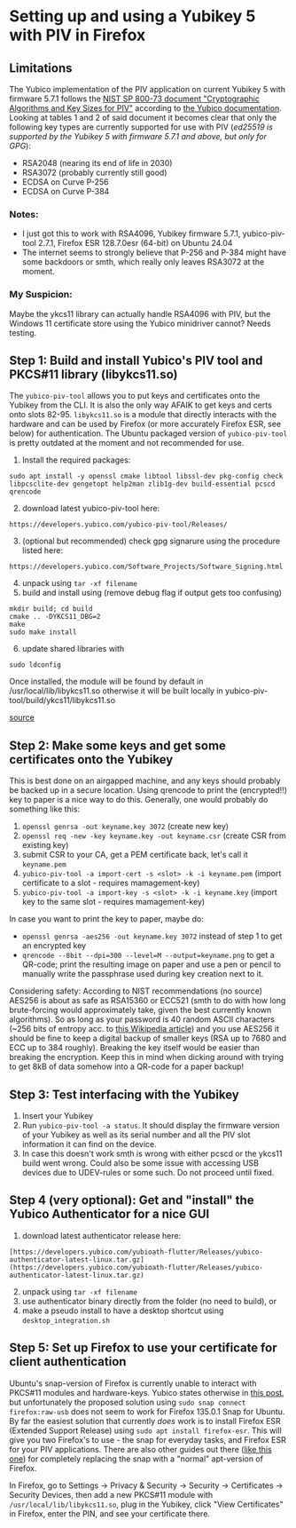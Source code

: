 # Setting up and using a Yubikey 5 with PIV in Firefox

## Limitations
The Yubico implementation of the PIV application on current Yubikey 5 with firmware 5.7.1 follows the [NIST SP 800-73 document "Cryptographic Algorithms and Key Sizes for PIV"](https://nvlpubs.nist.gov/nistpubs/SpecialPublications/NIST.SP.800-78-5.pdf) according to [the Yubico documentation](https://developers.yubico.com/PIV/Introduction/YubiKey_and_PIV.html). Looking at tables 1 and 2 of said document it becomes clear that only the following key types are currently supported for use with PIV (*ed25519 is supported by the Yubikey 5 with firmware 5.7.1 and above, but only for GPG*):
- RSA2048 (nearing its end of life in 2030)
- RSA3072 (probably currently still good)
- ECDSA on Curve P-256
- ECDSA on Curve P-384

### Notes:
- I just got this to work with RSA4096, Yubikey firmware 5.7.1, yubico-piv-tool 2.7.1, Firefox ESR 128.7.0esr (64-bit) on Ubuntu 24.04
- The internet seems to strongly believe that P-256 and P-384 might have some backdoors or smth, which really only leaves RSA3072 at the moment.

### My Suspicion:
Maybe the ykcs11 library can actually handle RSA4096 with PIV, but the Windows 11 certificate store using the Yubico minidriver cannot? Needs testing.

## Step 1: Build and install Yubico's PIV tool and PKCS#11 library (libykcs11.so)
The `yubico-piv-tool` allows you to put keys and certificates onto the Yubikey from the CLI. It is also the only way AFAIK to get keys and certs onto slots 82-95. `libykcs11.so` is a module that directly interacts with the hardware and can be used by Firefox (or more accurately Firefox ESR, see below) for authentication. The Ubuntu packaged version of `yubico-piv-tool` is pretty outdated at the moment and not recommended for use.

1. Install the required packages:
```
sudo apt install -y openssl cmake libtool libssl-dev pkg-config check libpcsclite-dev gengetopt help2man zlib1g-dev build-essential pcscd qrencode
```
2. download latest yubico-piv-tool here:
```
https://developers.yubico.com/yubico-piv-tool/Releases/
```
3. (optional but recommended) check gpg signarure using the procedure listed here:
```
https://developers.yubico.com/Software_Projects/Software_Signing.html
```
4. unpack using `tar -xf filename`
5. build and install using  (remove debug flag if output gets too confusing)
```
mkdir build; cd build
cmake .. -DYKCS11_DBG=2
make
sudo make install
```
6. update shared libraries with
```
sudo ldconfig
```
Once installed, the module will be found by default in /usr/local/lib/libykcs11.so otherwise it will be built locally in yubico-piv-tool/build/ykcs11/libykcs11.so

[source](https://developers.yubico.com/yubico-piv-tool/)


## Step 2: Make some keys and get some certificates onto the Yubikey
This is best done on an airgapped machine, and any keys should probably be backed up in a secure location. Using qrencode to print the (encrypted!!) key to paper is a nice way to do this. Generally, one would probably do something like this:
1. `openssl genrsa -out keyname.key 3072` (create new key)
2. `openssl req -new -key keyname.key -out keyname.csr` (create CSR from existing key)
3. submit CSR to your CA, get a PEM certificate back, let's call it `keyname.pem`
4. `yubico-piv-tool -a import-cert -s <slot> -k -i keyname.pem` (import certificate to a slot - requires mamagement-key)
5. `yubico-piv-tool -a import-key -s <slot> -k -i keyname.key` (import key to the same slot - requires mamagement-key)

In case you want to print the key to paper, maybe do:
- `openssl genrsa -aes256 -out keyname.key 3072` instead of step 1 to get an encrypted key
- `qrencode --8bit --dpi=300 --level=M --output=keyname.png` to get a QR-code; print the resulting image on paper and use a pen or pencil to manually write the passphrase used during key creation next to it.

Considering safety: According to NIST recommendations (no source) AES256 is about as safe as RSA15360 or ECC521 (smth to do with how long brute-forcing would approximately take, given the best currently known algorithms). So as long as your password is 40 random ASCII characters (~256 bits of entropy acc. to [this Wikipedia article](https://en.wikipedia.org/wiki/Password_strength#Random_passwords)) and you use AES256 it should be fine to keep a digital backup of smaller keys (RSA up to 7680 and ECC up to 384 roughly). Breaking the key itself would be easier than breaking the encryption. Keep this in mind when dicking around with trying to get 8kB of data somehow into a QR-code for a paper backup!

## Step 3: Test interfacing with the Yubikey
1. Insert your Yubikey
2. Run `yubico-piv-tool -a status`. It should display the firmware version of your Yubikey as well as its serial number and all the PIV slot information it can find on the device.
3. In case this doesn't work smth is wrong with either pcscd or the ykcs11 build went wrong. Could also be some issue with accessing USB devices due to UDEV-rules or some such. Do not proceed until fixed.

## Step 4 (very optional): Get and "install" the Yubico Authenticator for a nice GUI
1. download latest authenticator release here:
```
[https://developers.yubico.com/yubioath-flutter/Releases/yubico-authenticator-latest-linux.tar.gz](https://developers.yubico.com/yubioath-flutter/Releases/yubico-authenticator-latest-linux.tar.gz)
```
2. unpack using `tar -xf filename`
3. use authenticator binary directly from the folder (no need to build), or
4. make a pseudo install to have a desktop shortcut using `desktop_integration.sh`

## Step 5: Set up Firefox to use your certificate for client authentication
Ubuntu's snap-version of Firefox is currently unable to interact with PKCS#11 modules and hardware-keys. Yubico states otherwise in [this post](https://support.yubico.com/hc/en-us/articles/14744483466908-Firefox-Snap-with-PIV-Authentication), but unfortunately the proposed solution using `sudo snap connect firefox:raw-usb` does not seem to work for Firefox 135.0.1 Snap for Ubuntu. By far the easiest solution that currently *does* work is to install Firefox ESR (Extended Support Release) using `sudo apt install firefox-esr`. This will give you two Firefox's to use - the snap for everyday tasks, and Firefox ESR for your PIV applications. There are also other guides out there ([like this one](https://askubuntu.com/a/1404401)) for completely replacing the snap with a "normal" apt-version of Firefox.

In Firefox, go to Settings -> Privacy & Security -> Security -> Certificates -> Security Devices, then add a new PKCS#11 module with `/usr/local/lib/libykcs11.so`, plug in the Yubikey, click "View Certificates" in Firefox, enter the PIN, and see your certificate there.
